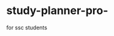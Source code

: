 # study-planner-pro-
for ssc students 
<!DOCTYPE html>
<html lang="en">
<head>
    <meta charset="UTF-8">
    <meta name="viewport" content="width=device-width, initial-scale=1.0">
    <title>SSC CGL Study Planner Pro</title>
    <script src="https://cdn.tailwindcss.com"></script>
    <style>
        /* Theme-specific styles */
        .theme-default { background: #f7fafc; }
        .theme-default .app-container { background: #ffffff; }
        .theme-default .add-task-btn { background: #2563eb; }
        .theme-default .add-task-btn:hover { background: #1e40af; }
        .theme-default .download-btn { background: #059669; }
        .theme-default .download-btn:hover { background: #047857; }

        .theme-forest { background: url('https://images.unsplash.com/photo-1448375240586-882707db888b?auto=format&fit=crop&w=1920&q=80') no-repeat center center fixed; background-size: cover; }
        .theme-forest .app-container { background: rgba(255, 255, 255, 0.95); border: 2px solid #4b6a3b; }
        .theme-forest .add-task-btn { background: #4b6a3b; }
        .theme-forest .add-task-btn:hover { background: #3a522e; }
        .theme-forest .download-btn { background: #6b8e23; }
        .theme-forest .download-btn:hover { background: #5a7a1f; }

        .theme-ocean { background: url('https://images.unsplash.com/photo-1507525428034-b723cf961d3e?auto=format&fit=crop&w=1920&q=80') no-repeat center center fixed; background-size: cover; }
        .theme-ocean .app-container { background: rgba(255, 255, 255, 0.95); border: 2px solid #2c5282; }
        .theme-ocean .add-task-btn { background: #2c5282; }
        .theme-ocean .add-task-btn:hover { background: #2b6cb0; }
        .theme-ocean .download-btn { background: #319795; }
        .theme-ocean .download-btn:hover { background: #2c7a7b; }

        .theme-library { background: url('https://images.unsplash.com/photo-1521587760476-6c12a4b040da?auto=format&fit=crop&w=1920&q=80') no-repeat center center fixed; background-size: cover; }
        .theme-library .app-container { background: rgba(245, 243, 235, 0.95); border: 2px solid #744210; }
        .theme-library .add-task-btn { background: #744210; }
        .theme-library .add-task-btn:hover { background: #5f370e; }
        .theme-library .download-btn { background: #975a16; }
        .theme-library .download-btn:hover { background: #7c4a12; }

        .theme-desk { background: url('https://images.unsplash.com/photo-1497032628192-86f99bcd76bc?auto=format&fit=crop&w=1920&q=80') no-repeat center center fixed; background-size: cover; }
        .theme-desk .app-container { background: rgba(255, 255, 255, 0.95); border: 2px solid #4a5568; }
        .theme-desk .add-task-btn { background: #4a5568; }
        .theme-desk .add-task-btn:hover { background: #2d3748; }
        .theme-desk .download-btn { background: #718096; }
        .theme-desk .download-btn:hover { background: #5a6b7c; }
    </style>
</head>
<body class="min-h-screen flex flex-col items-center p-4 font-sans theme-default">
    <div class="w-full max-w-4xl rounded-xl shadow-lg p-6 app-container">
        <div class="flex justify-between items-center mb-6">
            <h1 class="text-3xl font-bold text-center text-blue-700">SSC CGL Study Planner Pro</h1>
            <div>
                <label class="text-sm font-medium text-gray-700">Theme:</label>
                <select id="themeSelect" onchange="changeTheme()" class="ml-2 p-1 border rounded-md">
                    <option value="default">Default</option>
                    <option value="forest">Forest</option>
                    <option value="ocean">Ocean</option>
                    <option value="library">Library</option>
                    <option value="desk">Desk</option>
                </select>
            </div>
        </div>

        <!-- Task Input Form -->
        <div class="mb-6 bg-gray-100 p-4 rounded-lg">
            <h2 class="text-lg font-semibold mb-3">Add New Task</h2>
            <div class="grid grid-cols-1 md:grid-cols-2 gap-4">
                <div>
                    <label class="block text-sm font-medium text-gray-700">Subject</label>
                    <select id="subjectInput" class="w-full p-2 border rounded-md focus:ring-2 focus:ring-blue-500" onchange="updateTopicSuggestions()">
                        <option value="Quant">Quantitative Aptitude</option>
                        <option value="English">English</option>
                        <option value="Reasoning">Reasoning</option>
                        <option value="GK">General Knowledge</option>
                    </select>
                </div>
                <div>
                    <label class="block text-sm font-medium text-gray-700">Topic</label>
                    <input id="topicInput" type="text" list="topicSuggestions" placeholder="e.g., Algebra" class="w-full p-2 border rounded-md focus:ring-2 focus:ring-blue-500">
                    <datalist id="topicSuggestions"></datalist>
                </div>
                <div>
                    <label class="block text-sm font-medium text-gray-700">Task Description</label>
                    <input id="taskInput" type="text" placeholder="e.g., Solve 50 Questions" class="w-full p-2 border rounded-md focus:ring-2 focus:ring-blue-500">
                </div>
                <div>
                    <label class="block text-sm font-medium text-gray-700">Time</label>
                    <input id="timeInput" type="time" class="w-full p-2 border rounded-md focus:ring-2 focus:ring-blue-500">
                </div>
                <div>
                    <label class="block text-sm font-medium text-gray-700">Date</label>
                    <input id="dateInput" type="date" class="w-full p-2 border rounded-md focus:ring-2 focus:ring-blue-500">
                </div>
                <div>
                    <label class="block text-sm font-medium text-gray-700">Duration (hours)</label>
                    <input id="durationInput" type="number" min="0.5" step="0.5" placeholder="e.g., 2" class="w-full p-2 border rounded-md focus:ring-2 focus:ring-blue-500">
                </div>
            </div>
            <button onclick="addTask()" class="mt-4 w-full text-white p-2 rounded-md add-task-btn hover:bg-blue-700 transition">Add Task</button>
        </div>

        <!-- Subject Tabs -->
        <div class="mb-6">
            <div class="flex space-x-2 border-b">
                <button onclick="showSubject('Quant')" class="px-4 py-2 font-semibold text-blue-600 border-b-2 border-blue-600">Quant</button>
                <button onclick="showSubject('English')" class="px-4 py-2 font-semibold text-green-600 hover:border-b-2 hover:border-green-600">English</button>
                <button onclick="showSubject('Reasoning')" class="px-4 py-2 font-semibold text-yellow-600 hover:border-b-2 hover:border-yellow-600">Reasoning</button>
                <button onclick="showSubject('GK')" class="px-4 py-2 font-semibold text-red-600 hover:border-b-2 hover:border-red-600">GK</button>
            </div>
        </div>

        <!-- Date Filter -->
        <div class="mb-4">
            <label class="block text-sm font-medium text-gray-700">View Tasks for:</label>
            <input id="filterDate" type="date" class="w-full md:w-1/3 p-2 border rounded-md focus:ring-2 focus:ring-blue-500" onchange="renderTimetable()">
        </div>

        <!-- Timetable Display -->
        <h2 class="text-lg font-semibold mb-2">Daily Timetable</h2>
        <div id="timetable" class="space-y-2 mb-6"></div>

        <!-- Study Records -->
        <h2 class="text-lg font-semibold mb-2">Study Records</h2>
        <div class="flex space-x-2 mb-4">
            <button onclick="showDailyRecords()" class="bg-gray-200 p-2 rounded-md hover:bg-gray-300">Daily</button>
            <button onclick="showWeeklyRecords()" class="bg-gray-200 p-2 rounded-md hover:bg-gray-300">Weekly</button>
            <button onclick="showMonthlyRecords()" class="bg-gray-200 p-2 rounded-md hover:bg-gray-300">Monthly</button>
            <button onclick="downloadRecords()" class="text-white p-2 rounded-md download-btn">Download Records</button>
        </div>
        <div id="records" class="space-y-2"></div>

        <!-- Revision Planner -->
        <h2 class="text-lg font-semibold mb-2 mt-6">Revision Suggestions</h2>
        <div id="revisionPlanner" class="space-y-2"></div>
    </div>

    <!-- Audio for Alarm -->
    <audio id="alarmSound" src="https://www.soundjay.com/buttons/beep-01a.mp3" loop></audio>

    <script>
        // Request notification permission
        if (Notification.permission !== "granted") {
            Notification.requestPermission();
        }

        // Load data from localStorage
        let tasks = JSON.parse(localStorage.getItem("tasks")) || [];
        let studyRecords = JSON.parse(localStorage.getItem("studyRecords")) || {
            Quant: [], English: [], Reasoning: [], GK: []
        };
        let currentSubject = "Quant";
        let currentTheme = localStorage.getItem("theme") || "default";
        document.body.className = `min-h-screen flex flex-col items-center p-4 font-sans theme-${currentTheme}`;
        document.getElementById("themeSelect").value = currentTheme;

        // Topic suggestions
        const topicSuggestions = {
            Quant: ["Algebra", "Geometry", "Trigonometry", "Number System", "Data Interpretation"],
            English: ["Vocabulary", "Grammar", "Reading Comprehension", "Sentence Correction"],
            Reasoning: ["Coding-Decoding", "Analogies", "Series", "Puzzles"],
            GK: ["Current Affairs", "History", "Geography", "Polity", "Science"]
        };

        // Change theme
        function changeTheme() {
            const theme = document.getElementById("themeSelect").value;
            document.body.className = `min-h-screen flex flex-col items-center p-4 font-sans theme-${theme}`;
            localStorage.setItem("theme", theme);
        }

        // Update topic suggestions
        function updateTopicSuggestions() {
            const subject = document.getElementById("subjectInput").value;
            const datalist = document.getElementById("topicSuggestions");
            datalist.innerHTML = topicSuggestions[subject].map(t => `<option value="${t}">`).join("");
        }

        // Render timetable
        function renderTimetable() {
            const timetable = document.getElementById("timetable");
            const filterDate = document.getElementById("filterDate").value || new Date().toISOString().slice(0, 10);
            timetable.innerHTML = "";
            const filteredTasks = tasks.filter(task => task.date === filterDate && task.subject === currentSubject);
            filteredTasks.sort((a, b) => a.time.localeCompare(b.time));
            if (filteredTasks.length === 0) {
                timetable.innerHTML = `<p class="text-gray-500">No tasks for ${currentSubject} on this date.</p>`;
            }
            filteredTasks.forEach(task => {
                const taskDiv = document.createElement("div");
                taskDiv.className = `p-3 border rounded-lg flex justify-between items-center ${task.completed ? "bg-green-100" : "bg-white"} ${currentSubject === "Quant" ? "border-blue-300" : currentSubject === "English" ? "border-green-300" : currentSubject === "Reasoning" ? "border-yellow-300" : "border-red-300"} hover:shadow-md transition`;
                taskDiv.innerHTML = `
                    <div>
                        <p class="font-medium">${task.description}</p>
                        <p class="text-sm text-gray-600">${task.topic} | ${task.time} | ${task.duration} hrs</p>
                    </div>
                    <div class="flex space-x-2">
                        <input type="checkbox" ${task.completed ? "checked" : ""} onchange="toggleTask('${task.id}')">
                        <button onclick="deleteTask('${task.id}')" class="text-red-500 hover:text-red-700">Delete</button>
                    </div>
                `;
                timetable.appendChild(taskDiv);
            });
            updateRevisionPlanner();
        }

        // Generate unique ID
        function generateId() {
            return 'xxxxxxxx-xxxx-4xxx-yxxx-xxxxxxxxxxxx'.replace(/[xy]/g, c => {
                const r = Math.random() * 16 | 0, v = c === 'x' ? r : (r & 0x3 | 0x8);
                return v.toString(16);
            });
        }

        // Add new task
        function addTask() {
            const taskInput = document.getElementById("taskInput");
            const subjectInput = document.getElementById("subjectInput");
            const topicInput = document.getElementById("topicInput");
            const timeInput = document.getElementById("timeInput");
            const dateInput = document.getElementById("dateInput");
            const durationInput = document.getElementById("durationInput");
            const today = new Date().toISOString().slice(0, 10);
            if (taskInput.value && subjectInput.value && topicInput.value && timeInput.value && dateInput.value && durationInput.value) {
                if (dateInput.value < today) {
                    alert("Cannot add tasks for past dates!");
                    return;
                }
                tasks.push({
                    id: generateId(),
                    description: taskInput.value,
                    subject: subjectInput.value,
                    topic: topicInput.value,
                    time: timeInput.value,
                    date: dateInput.value,
                    duration: parseFloat(durationInput.value),
                    completed: false
                });
                localStorage.setItem("tasks", JSON.stringify(tasks));
                taskInput.value = topicInput.value = timeInput.value = durationInput.value = "";
                renderTimetable();
            } else {
                alert("Please fill all fields!");
            }
        }

        // Toggle task completion
        function toggleTask(id) {
            const task = tasks.find(t => t.id === id);
            task.completed = !task.completed;
            if (task.completed) {
                studyRecords[task.subject].push({
                    date: task.date,
                    topic: task.topic,
                    duration: task.duration
                });
                localStorage.setItem("studyRecords", JSON.stringify(studyRecords));
                stopAlarm();
            }
            localStorage.setItem("tasks", JSON.stringify(tasks));
            renderTimetable();
        }

        // Delete task
        function deleteTask(id) {
            tasks = tasks.filter(t => t.id !== id);
            localStorage.setItem("tasks", JSON.stringify(tasks));
            renderTimetable();
        }

        // Play alarm
        function playAlarm() {
            const alarm = document.getElementById("alarmSound");
            alarm.play().catch(err => console.log("Audio play failed:", err));
        }

        // Stop alarm
        function stopAlarm() {
            const alarm = document.getElementById("alarmSound");
            alarm.pause();
            alarm.currentTime = 0;
        }

        // Check for missed tasks
        function checkMissedTasks() {
            const now = new Date();
            const currentDate = now.toISOString().slice(0, 10);
            const currentTime = now.toTimeString().slice(0, 5);
            tasks.forEach(task => {
                if (!task.completed && task.date === currentDate && task.time < currentTime) {
                    if (Notification.permission === "granted") {
                        new Notification(`Missed Task: ${task.description}`, {
                            body: `Scheduled for ${task.time} (${task.subject}). Mark it as done!`,
                            icon: "https://via.placeholder.com/32"
                        });
                    }
                    playAlarm();
                }
            });
        }

        // Show subject-specific content
        function showSubject(subject) {
            currentSubject = subject;
            document.querySelectorAll(".flex.space-x-2 button").forEach(btn => {
                btn.className = `px-4 py-2 font-semibold ${btn.textContent === subject ? `border-b-2 border-${subject === "Quant" ? "blue" : subject === "English" ? "green" : subject === "Reasoning" ? "yellow" : "red"}-600 text-${subject === "Quant" ? "blue" : subject === "English" ? "green" : subject === "Reasoning" ? "yellow" : "red"}-600` : "text-gray-600 hover:border-b-2 hover:border-gray-600"}`;
            });
            document.getElementById("subjectInput").value = subject;
            updateTopicSuggestions();
            renderTimetable();
            showDailyRecords();
        }

        // Show daily records
        function showDailyRecords() {
            const recordsDiv = document.getElementById("records");
            const today = new Date().toISOString().slice(0, 10);
            const records = studyRecords[currentSubject].filter(r => r.date === today);
            recordsDiv.innerHTML = `<h3 class="font-semibold">${currentSubject} Daily Records (${today})</h3>`;
            if (records.length === 0) {
                recordsDiv.innerHTML += `<p class="text-gray-500">No ${currentSubject} records for today.</p>`;
                return;
            }
            const summary = aggregateRecords(records);
            recordsDiv.innerHTML += `
                <p><strong>Total Hours</strong>: ${summary.duration} hrs</p>
                <div class="w-full bg-gray-200 h-2 rounded-full mt-2">
                    <div class="bg-${currentSubject === "Quant" ? "blue" : currentSubject === "English" ? "green" : currentSubject === "Reasoning" ? "yellow" : "red"}-500 h-2 rounded-full" style="width: ${Math.min(summary.duration / 10 * 100, 100)}%"></div>
                </div>
                <ul class="list-disc pl-5 mt-2">
                    ${summary.topics.map(t => `<li>${t.topic} (${t.duration} hrs)</li>`).join("")}
                </ul>
            `;
        }

        // Show weekly records
        function showWeeklyRecords() {
            const recordsDiv = document.getElementById("records");
            const today = new Date();
            const weekStart = new Date(today.setDate(today.getDate() - today.getDay()));
            const weekEnd = new Date(today.setDate(today.getDate() + 6));
            const records = studyRecords[currentSubject].filter(r => {
                const recordDate = new Date(r.date);
                return recordDate >= weekStart && recordDate <= weekEnd;
            });
            recordsDiv.innerHTML = `<h3 class="font-semibold">${currentSubject} Weekly Records (${weekStart.toISOString().slice(0, 10)} to ${weekEnd.toISOString().slice(0, 10)})</h3>`;
            if (records.length === 0) {
                recordsDiv.innerHTML += `<p class="text-gray-500">No ${currentSubject} records for this week.</p>`;
                return;
            }
            const summary = aggregateRecords(records);
            recordsDiv.innerHTML += `
                <p><strong>Total Hours</strong>: ${summary.duration} hrs</p>
                <div class="w-full bg-gray-200 h-2 rounded-full mt-2">
                    <div class="bg-${currentSubject === "Quant" ? "blue" : currentSubject === "English" ? "green" : currentSubject === "Reasoning" ? "yellow" : "red"}-500 h-2 rounded-full" style="width: ${Math.min(summary.duration / 70 * 100, 100)}%"></div>
                </div>
                <ul class="list-disc pl-5 mt-2">
                    ${summary.topics.map(t => `<li>${t.topic} (${t.duration} hrs)</li>`).join("")}
                </ul>
            `;
        }

        // Show monthly records
        function showMonthlyRecords() {
            const recordsDiv = document.getElementById("records");
            const today = new Date();
            const monthStart = new Date(today.getFullYear(), today.getMonth(), 1);
            const monthEnd = new Date(today.getFullYear(), today.getMonth() + 1, 0);
            const records = studyRecords[currentSubject].filter(r => {
                const recordDate = new Date(r.date);
                return recordDate >= monthStart && recordDate <= monthEnd;
            });
            recordsDiv.innerHTML = `<h3 class="font-semibold">${currentSubject} Monthly Records (${monthStart.toISOString().slice(0, 10)} to ${monthEnd.toISOString().slice(0, 10)})</h3>`;
            if (records.length === 0) {
                recordsDiv.innerHTML += `<p class="text-gray-500">No ${currentSubject} records for this month.</p>`;
                return;
            }
            const summary = aggregateRecords(records);
            recordsDiv.innerHTML += `
                <p><strong>Total Hours</strong>: ${summary.duration} hrs</p>
                <div class="w-full bg-gray-200 h-2 rounded-full mt-2">
                    <div class="bg-${currentSubject === "Quant" ? "blue" : currentSubject === "English" ? "green" : currentSubject === "Reasoning" ? "yellow" : "red"}-500 h-2 rounded-full" style="width: ${Math.min(summary.duration / 300 * 100, 100)}%"></div>
                </div>
                <ul class="list-disc pl-5 mt-2">
                    ${summary.topics.map(t => `<li>${t.topic} (${t.duration} hrs)</li>`).join("")}
                </ul>
            `;
        }

        // Aggregate records
        function aggregateRecords(records) {
            const summary = { duration: 0, topics: [] };
            records.forEach(r => {
                const topicIndex = summary.topics.findIndex(t => t.topic === r.topic);
                if (topicIndex === -1) {
                    summary.topics.push({ topic: r.topic, duration: r.duration });
                } else {
                    summary.topics[topicIndex].duration += r.duration;
                }
                summary.duration += r.duration;
            });
            return summary;
        }

        // Update revision planner
        function updateRevisionPlanner() {
            const revisionDiv = document.getElementById("revisionPlanner");
            const today = new Date();
            const isSunday = today.getDay() === 0;
            const isFirstOfMonth = today.getDate() === 1;
            if (!isSunday && !isFirstOfMonth) {
                revisionDiv.innerHTML = `<p class="text-gray-500">Revision suggestions updated every Sunday (weekly) and 1st of month (monthly).</p>`;
                return;
            }
            const records = studyRecords[currentSubject];
            const summary = aggregateRecords(records);
            const suggestions = summary.topics.sort((a, b) => a.duration - b.duration).slice(0, 2);
            revisionDiv.innerHTML = `<h3 class="font-semibold">${currentSubject} ${isSunday ? "Weekly" : "Monthly"} Revision Suggestions</h3>`;
            if (suggestions.length === 0) {
                revisionDiv.innerHTML += `<p class="text-gray-500">No ${currentSubject} records yet. Complete tasks to get suggestions.</p>`;
                return;
            }
            suggestions.forEach(s => {
                revisionDiv.innerHTML += `<p>Revise ${s.topic} (${s.duration} hrs studied)</p>`;
            });
        }

        // Download records
        function downloadRecords() {
            const content = JSON.stringify(studyRecords[currentSubject], null, 2);
            const blob = new Blob([content], { type: "text/plain" });
            const url = URL.createObjectURL(blob);
            const a = document.createElement("a");
            a.href = url;
            a.download = `${currentSubject}_study_records.txt`;
            a.click();
            URL.revokeObjectURL(url);
        }

        // Run checks and initial setup
        setInterval(checkMissedTasks, 60000);
        document.getElementById("filterDate").value = new Date().toISOString().slice(0, 10);
        updateTopicSuggestions();
        showSubject("Quant");
    </script>
</body>
</html>
